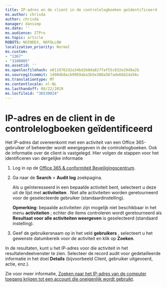 ```yaml
---
title: IP-adres en de client in de controlelogboeken geïdentificeerd
ms.author: chrisda
author: chrisda
manager: dansimp
ms.date: ''
ms.audience: ITPro
ms.topic: article
ROBOTS: NOINDEX, NOFOLLOW
localization_priority: Normal
ms.custom:
- "1367"
- "3100005"
ms.assetid: ''
ms.openlocfilehash: e0119762d2a34bd2b0da827faf55c832e29d8a2b
ms.sourcegitcommit: 1d98db8acb9959aba3b5e308a567ade6b62da56c
ms.translationtype: MT
ms.contentlocale: nl-NL
ms.lasthandoff: 08/22/2019
ms.locfileid: "36539024"
---
```

# <a name="identify-ip-address-and-client-in-audit-logs"></a>IP-adres en de client in de controlelogboeken geïdentificeerd

Het IP-adres dat overeenkomt met een activiteit van een Office 365-gebruiker of beheerder wordt weergegeven in de controlelogboeken. Ook de informatie over de client is vastgelegd. Hier volgen de stappen voor het identificeren van dergelijke informatie

1. Log in op de [Office 365 & conformiteit Beveiligingscentrum](https://protection.office.com/).

2. Ga naar de **Search** > **Audit log** zoekpagina.

   Als u geïnteresseerd in een bepaalde activiteit bent, selecteert u deze uit de lijst met **activiteiten** . Niet alle activiteiten worden geretourneerd voor de geselecteerde gebruiker (standaardinstelling).

   **Opmerking**: bepaalde activiteiten zijn mogelijk niet beschikbaar in het menu **activiteiten** ; echter die items controleren wordt geretourneerd als **Resultaat voor alle activiteiten weergeven** is geselecteerd (standaard instelling).

3. Geef de gebruikersnaam op in het veld **gebruikers** , selecteert u het gewenste datumbereik voor de activiteit en klik op **Zoeken**.

In de resultaten, kunt u het IP-adres voor die activiteit in het resultatendeelvenster te zien. Selecteer de record audit voor gedetailleerde informatie in het doel **Details** (bijvoorbeeld Client, gebruiker uitgevoerd, actie, enz.).

Zie voor meer informatie, [Zoeken naar het IP-adres van de computer toegang krijgen tot een account die oneigenlijk wordt gebruikt](https://docs.microsoft.com/office365/securitycompliance/auditing-troubleshooting-scenarios#finding-the-ip-address-of-the-computer-used-to-access-a-compromised-account).
